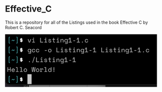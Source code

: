 # Effective_C
This is a repository for all of the Listings used in the book Effective C by Robert C. Seacord

![ScreenShot](https://github.com/zmiddle/Effective_C/blob/main/Listing1-1%20Screenshot.png)
